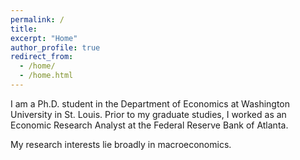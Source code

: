 ```yaml
---
permalink: /
title: 
excerpt: "Home"
author_profile: true
redirect_from: 
  - /home/
  - /home.html
---
```


I am a Ph.D. student in the Department of Economics at Washington University in St. Louis. Prior to my graduate studies, I worked as an Economic Research Analyst at the Federal Reserve Bank of Atlanta.

My research interests lie broadly in macroeconomics.